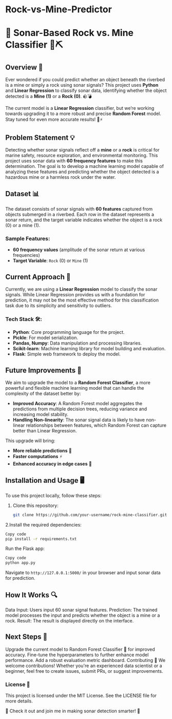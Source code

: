 # Rock-vs-Mine-Predictor

# 🚨 Sonar-Based Rock vs. Mine Classifier 🚤⛏️

## Overview 📜

Ever wondered if you could predict whether an object beneath the riverbed is a mine or simply a rock using sonar signals? This project uses **Python** and **Linear Regression** to classify sonar data, identifying whether the object detected is a **Mine (1)** or a **Rock (0)**. 🪨💣

The current model is a **Linear Regression** classifier, but we’re working towards upgrading it to a more robust and precise **Random Forest** model. Stay tuned for even more accurate results! 🌲⚡

## Problem Statement 💡

Detecting whether sonar signals reflect off a **mine** or a **rock** is critical for marine safety, resource exploration, and environmental monitoring. This project uses sonar data with **60 frequency features** to make this determination. The goal is to develop a machine learning model capable of analyzing these features and predicting whether the object detected is a hazardous mine or a harmless rock under the water.

## Dataset 📊

The dataset consists of sonar signals with **60 features** captured from objects submerged in a riverbed. Each row in the dataset represents a sonar return, and the target variable indicates whether the object is a rock (0) or a mine (1).

### Sample Features:
- **60 frequency values** (amplitude of the sonar return at various frequencies)
- **Target Variable**: `Rock` (0) or `Mine` (1)

## Current Approach 🧠

Currently, we are using a **Linear Regression** model to classify the sonar signals. While Linear Regression provides us with a foundation for prediction, it may not be the most effective method for this classification task due to its simplicity and sensitivity to outliers.

### Tech Stack 🛠️:
- **Python**: Core programming language for the project.
- **Pickle**: For model serialization.
- **Pandas, Numpy**: Data manipulation and processing libraries.
- **Scikit-learn**: Machine learning library for model building and evaluation.
- **Flask**: Simple web framework to deploy the model.

## Future Improvements 🚀

We aim to upgrade the model to a **Random Forest Classifier**, a more powerful and flexible machine learning model that can handle the complexity of the dataset better by:
- **Improved Accuracy**: A Random Forest model aggregates the predictions from multiple decision trees, reducing variance and increasing model stability.
- **Handling Non-linearity**: The sonar signal data is likely to have non-linear relationships between features, which Random Forest can capture better than Linear Regression.
  
This upgrade will bring:
- **More reliable predictions** 🌟
- **Faster computations** ⚡
- **Enhanced accuracy in edge cases** 🧠

## Installation and Usage 🖥️

To use this project locally, follow these steps:

1. Clone this repository:
   ```bash
   git clone https://github.com/your-username/rock-mine-classifier.git
   ```
   
2.Install the required dependencies:

  ```bash
  Copy code
  pip install -r requirements.txt
```
Run the Flask app:

```bash
Copy code
python app.py
```
Navigate to ```http://127.0.0.1:5000/``` in your browser and input sonar data for prediction.

## How It Works 🔍
Data Input: Users input 60 sonar signal features.
Prediction: The trained model processes the input and predicts whether the object is a mine or a rock.
Result: The result is displayed directly on the interface.

## Next Steps 🚧
Upgrade the current model to Random Forest Classifier 🌲 for improved accuracy.
Fine-tune the hyperparameters to further enhance model performance.
Add a robust evaluation metric dashboard.
Contributing 🤝
We welcome contributions! Whether you're an experienced data scientist or a beginner, feel free to create issues, submit PRs, or suggest improvements.


### License 📄
This project is licensed under the MIT License. See the LICENSE file for more details.

🎯 Check it out and join me in making sonar detection smarter! 🎯
